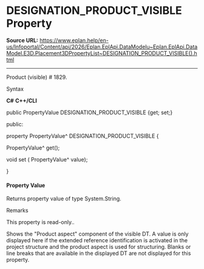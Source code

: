 # DESIGNATION_PRODUCT_VISIBLE Property

**Source URL:** https://www.eplan.help/en-us/Infoportal/Content/api/2026/Eplan.EplApi.DataModelu~Eplan.EplApi.DataModel.E3D.Placement3DPropertyList~DESIGNATION_PRODUCT_VISIBLE().html

---

Product (visible) # 1829.

Syntax

**C#**
**C++/CLI**


public PropertyValue DESIGNATION_PRODUCT_VISIBLE {get; set;}

public:

property PropertyValue^ DESIGNATION_PRODUCT_VISIBLE {

   PropertyValue^ get();

   void set (    PropertyValue^ value);

}


#### Property Value

Returns property value of type System.String.

Remarks

This property is read-only..

Shows the "Product aspect" component of the visible DT. A value is only displayed here if the extended reference identification is activated in the project structure and the product aspect is used for structuring. Blanks or line breaks that are available in the displayed DT are not displayed for this property.
